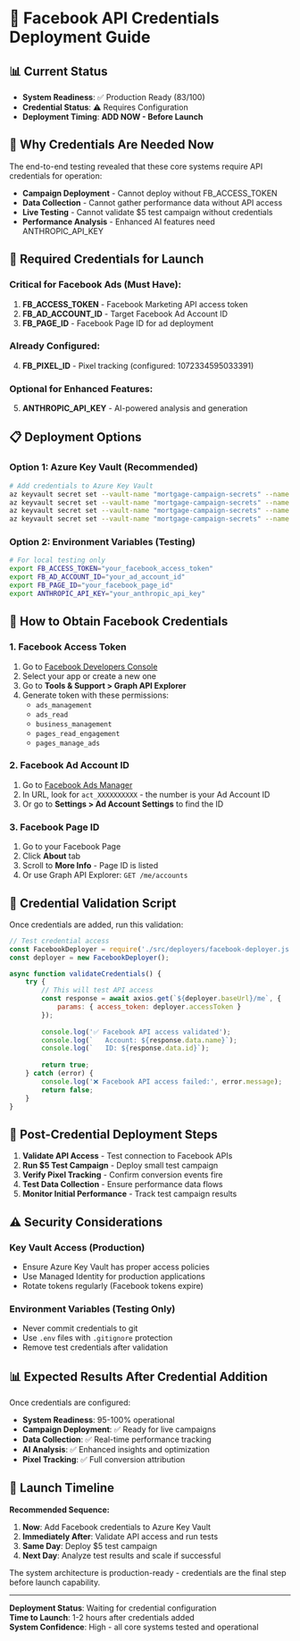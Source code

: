# 🔐 Facebook API Credentials Deployment Guide

## 📊 Current Status
- **System Readiness**: ✅ Production Ready (83/100)
- **Credential Status**: ⚠️ Requires Configuration
- **Deployment Timing**: **ADD NOW - Before Launch**

## 🎯 Why Credentials Are Needed Now

The end-to-end testing revealed that these core systems require API credentials for operation:
- **Campaign Deployment** - Cannot deploy without FB_ACCESS_TOKEN
- **Data Collection** - Cannot gather performance data without API access
- **Live Testing** - Cannot validate $5 test campaign without credentials
- **Performance Analysis** - Enhanced AI features need ANTHROPIC_API_KEY

## 🔑 Required Credentials for Launch

### **Critical for Facebook Ads (Must Have):**
1. **FB_ACCESS_TOKEN** - Facebook Marketing API access token
2. **FB_AD_ACCOUNT_ID** - Target Facebook Ad Account ID  
3. **FB_PAGE_ID** - Facebook Page ID for ad deployment

### **Already Configured:**
4. **FB_PIXEL_ID** - Pixel tracking (configured: 1072334595033391)

### **Optional for Enhanced Features:**
5. **ANTHROPIC_API_KEY** - AI-powered analysis and generation

## 📋 Deployment Options

### Option 1: Azure Key Vault (Recommended)
```bash
# Add credentials to Azure Key Vault
az keyvault secret set --vault-name "mortgage-campaign-secrets" --name "FB-ACCESS-TOKEN" --value "YOUR_TOKEN"
az keyvault secret set --vault-name "mortgage-campaign-secrets" --name "FB-AD-ACCOUNT-ID" --value "YOUR_ACCOUNT_ID"  
az keyvault secret set --vault-name "mortgage-campaign-secrets" --name "FB-PAGE-ID" --value "YOUR_PAGE_ID"
az keyvault secret set --vault-name "mortgage-campaign-secrets" --name "ANTHROPIC-API-KEY" --value "YOUR_API_KEY"
```

### Option 2: Environment Variables (Testing)
```bash
# For local testing only
export FB_ACCESS_TOKEN="your_facebook_access_token"
export FB_AD_ACCOUNT_ID="your_ad_account_id"
export FB_PAGE_ID="your_facebook_page_id"
export ANTHROPIC_API_KEY="your_anthropic_api_key"
```

## 🚀 How to Obtain Facebook Credentials

### 1. Facebook Access Token
1. Go to [Facebook Developers Console](https://developers.facebook.com/)
2. Select your app or create a new one
3. Go to **Tools & Support > Graph API Explorer**
4. Generate token with these permissions:
   - `ads_management`
   - `ads_read`
   - `business_management` 
   - `pages_read_engagement`
   - `pages_manage_ads`

### 2. Facebook Ad Account ID
1. Go to [Facebook Ads Manager](https://business.facebook.com/adsmanager)
2. In URL, look for `act_XXXXXXXXXX` - the number is your Ad Account ID
3. Or go to **Settings > Ad Account Settings** to find the ID

### 3. Facebook Page ID
1. Go to your Facebook Page
2. Click **About** tab
3. Scroll to **More Info** - Page ID is listed
4. Or use Graph API Explorer: `GET /me/accounts`

## 🧪 Credential Validation Script

Once credentials are added, run this validation:

```javascript
// Test credential access
const FacebookDeployer = require('./src/deployers/facebook-deployer.js');
const deployer = new FacebookDeployer();

async function validateCredentials() {
    try {
        // This will test API access
        const response = await axios.get(`${deployer.baseUrl}/me`, {
            params: { access_token: deployer.accessToken }
        });
        
        console.log('✅ Facebook API access validated');
        console.log(`   Account: ${response.data.name}`);
        console.log(`   ID: ${response.data.id}`);
        
        return true;
    } catch (error) {
        console.log('❌ Facebook API access failed:', error.message);
        return false;
    }
}
```

## 🎯 Post-Credential Deployment Steps

1. **Validate API Access** - Test connection to Facebook APIs
2. **Run $5 Test Campaign** - Deploy small test campaign  
3. **Verify Pixel Tracking** - Confirm conversion events fire
4. **Test Data Collection** - Ensure performance data flows
5. **Monitor Initial Performance** - Track test campaign results

## ⚠️ Security Considerations

### Key Vault Access (Production)
- Ensure Azure Key Vault has proper access policies
- Use Managed Identity for production applications
- Rotate tokens regularly (Facebook tokens expire)

### Environment Variables (Testing Only)
- Never commit credentials to git
- Use `.env` files with `.gitignore` protection
- Remove test credentials after validation

## 📊 Expected Results After Credential Addition

Once credentials are configured:
- **System Readiness**: 95-100% operational
- **Campaign Deployment**: ✅ Ready for live campaigns
- **Data Collection**: ✅ Real-time performance tracking
- **AI Analysis**: ✅ Enhanced insights and optimization
- **Pixel Tracking**: ✅ Full conversion attribution

## 🚀 Launch Timeline

**Recommended Sequence:**
1. **Now**: Add Facebook credentials to Azure Key Vault
2. **Immediately After**: Validate API access and run tests
3. **Same Day**: Deploy $5 test campaign
4. **Next Day**: Analyze test results and scale if successful

The system architecture is production-ready - credentials are the final step before launch capability.

---

**Deployment Status**: Waiting for credential configuration  
**Time to Launch**: 1-2 hours after credentials added  
**System Confidence**: High - all core systems tested and operational